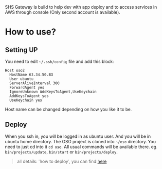 SHS Gateway is build to help dev with app deploy and to access services in AWS through console (Only second account is available).

# How to use?
## Setting UP

You need to edit `~/.ssh/config` file and add this block:

```
Host oso2
  HostName 63.34.50.83
  User ubuntu
  ServerAliveInterval 300
  ForwardAgent yes
  IgnoreUnknown AddKeysToAgent,UseKeychain
  AddKeysToAgent yes
  UseKeychain yes
```

Host name can be changed depending on how you like it to be. 

## Deploy

When you ssh in, you will be logged in as ubuntu user. And you will be in ubuntu home directory. The OSO project is cloned into `~/oso` directory. You need to just cd into it `cd oso`. All usual commands will be available there. eg. `bin/projects/update`, `bin/start` or `bin/projects/deploy`.

> all details: 'how to deploy', you can find [here](https://github.com/resolving/oso/wiki/Deploy)